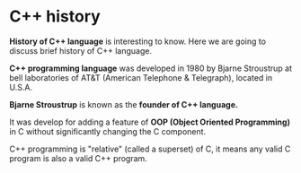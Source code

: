 # C++ history

**History of C++ language** is interesting to know. Here we are going to discuss brief history of C++ language.

**C++ programming language** was developed in 1980 by Bjarne Stroustrup at bell laboratories of AT&T \(American Telephone & Telegraph\), located in U.S.A.

**Bjarne Stroustrup** is known as the **founder of C++ language.**

It was develop for adding a feature of **OOP \(Object Oriented Programming\)** in C without significantly changing the C component.

C++ programming is "relative" \(called a superset\) of C, it means any valid C program is also a valid C++ program.





